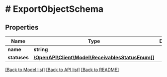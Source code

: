 # # ExportObjectSchema

## Properties

Name | Type | Description | Notes
------------ | ------------- | ------------- | -------------
**name** | **string** |  |
**statuses** | [**\OpenAPI\Client\Model\ReceivablesStatusEnum[]**](ReceivablesStatusEnum.md) |  |

[[Back to Model list]](../../README.md#models) [[Back to API list]](../../README.md#endpoints) [[Back to README]](../../README.md)
